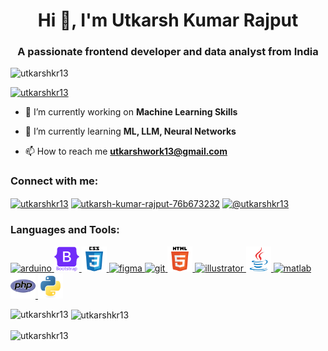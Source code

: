 <h1 align="center">Hi 👋, I'm Utkarsh Kumar Rajput</h1>
<h3 align="center">A passionate frontend developer and data analyst from India</h3>

<p align="left"> <img src="https://komarev.com/ghpvc/?username=utkarshkr13&label=Profile%20views&color=288d9a&style=flat" alt="utkarshkr13" /> </p>

<p align="left"> <a href="https://twitter.com/utkarshkr13" target="blank"><img src="https://img.shields.io/twitter/follow/utkarshkr13?logo=twitter&style=for-the-badge" alt="utkarshkr13" /></a> </p>

- 🔭 I’m currently working on **Machine Learning Skills**

- 🌱 I’m currently learning **ML, LLM, Neural Networks**

- 📫 How to reach me **utkarshwork13@gmail.com**

<h3 align="left">Connect with me:</h3>
<p align="left">
<a href="https://twitter.com/utkarshkr13" target="blank"><img align="center" src="https://raw.githubusercontent.com/rahuldkjain/github-profile-readme-generator/master/src/images/icons/Social/twitter.svg" alt="utkarshkr13" height="30" width="40" /></a>
<a href="https://linkedin.com/in/utkarsh-kumar-rajput-76b673232" target="blank"><img align="center" src="https://raw.githubusercontent.com/rahuldkjain/github-profile-readme-generator/master/src/images/icons/Social/linked-in-alt.svg" alt="utkarsh-kumar-rajput-76b673232" height="30" width="40" /></a>
<a href="https://instagram.com/@utkarshkr13" target="blank"><img align="center" src="https://raw.githubusercontent.com/rahuldkjain/github-profile-readme-generator/master/src/images/icons/Social/instagram.svg" alt="@utkarshkr13" height="30" width="40" /></a>
</p>

<h3 align="left">Languages and Tools:</h3>
<p align="left"> <a href="https://www.arduino.cc/" target="_blank" rel="noreferrer"> <img src="https://cdn.worldvectorlogo.com/logos/arduino-1.svg" alt="arduino" width="40" height="40"/> </a> <a href="https://getbootstrap.com" target="_blank" rel="noreferrer"> <img src="https://raw.githubusercontent.com/devicons/devicon/master/icons/bootstrap/bootstrap-plain-wordmark.svg" alt="bootstrap" width="40" height="40"/> </a> <a href="https://www.w3schools.com/css/" target="_blank" rel="noreferrer"> <img src="https://raw.githubusercontent.com/devicons/devicon/master/icons/css3/css3-original-wordmark.svg" alt="css3" width="40" height="40"/> </a> <a href="https://www.figma.com/" target="_blank" rel="noreferrer"> <img src="https://www.vectorlogo.zone/logos/figma/figma-icon.svg" alt="figma" width="40" height="40"/> </a> <a href="https://git-scm.com/" target="_blank" rel="noreferrer"> <img src="https://www.vectorlogo.zone/logos/git-scm/git-scm-icon.svg" alt="git" width="40" height="40"/> </a> <a href="https://www.w3.org/html/" target="_blank" rel="noreferrer"> <img src="https://raw.githubusercontent.com/devicons/devicon/master/icons/html5/html5-original-wordmark.svg" alt="html5" width="40" height="40"/> </a> <a href="https://www.adobe.com/in/products/illustrator.html" target="_blank" rel="noreferrer"> <img src="https://www.vectorlogo.zone/logos/adobe_illustrator/adobe_illustrator-icon.svg" alt="illustrator" width="40" height="40"/> </a> <a href="https://www.java.com" target="_blank" rel="noreferrer"> <img src="https://raw.githubusercontent.com/devicons/devicon/master/icons/java/java-original.svg" alt="java" width="40" height="40"/> </a> <a href="https://www.mathworks.com/" target="_blank" rel="noreferrer"> <img src="https://upload.wikimedia.org/wikipedia/commons/2/21/Matlab_Logo.png" alt="matlab" width="40" height="40"/> </a> <a href="https://www.php.net" target="_blank" rel="noreferrer"> <img src="https://raw.githubusercontent.com/devicons/devicon/master/icons/php/php-original.svg" alt="php" width="40" height="40"/> </a> <a href="https://www.python.org" target="_blank" rel="noreferrer"> <img src="https://raw.githubusercontent.com/devicons/devicon/master/icons/python/python-original.svg" alt="python" width="40" height="40"/> </a> </p>

<p><img align="left" src="https://github-readme-stats.vercel.app/api/top-langs?username=utkarshkr13&show_icons=true&theme=dark&locale=en&layout=compact" alt="utkarshkr13" /></p>

<p>&nbsp;<img align="center" src="https://github-readme-stats.vercel.app/api?username=utkarshkr13&show_icons=true&theme=dark&locale=en" alt="utkarshkr13" /></p>

<p><img align="center" src="https://github-readme-streak-stats.herokuapp.com/?user=utkarshkr13&theme=dark" alt="utkarshkr13" /></p>

